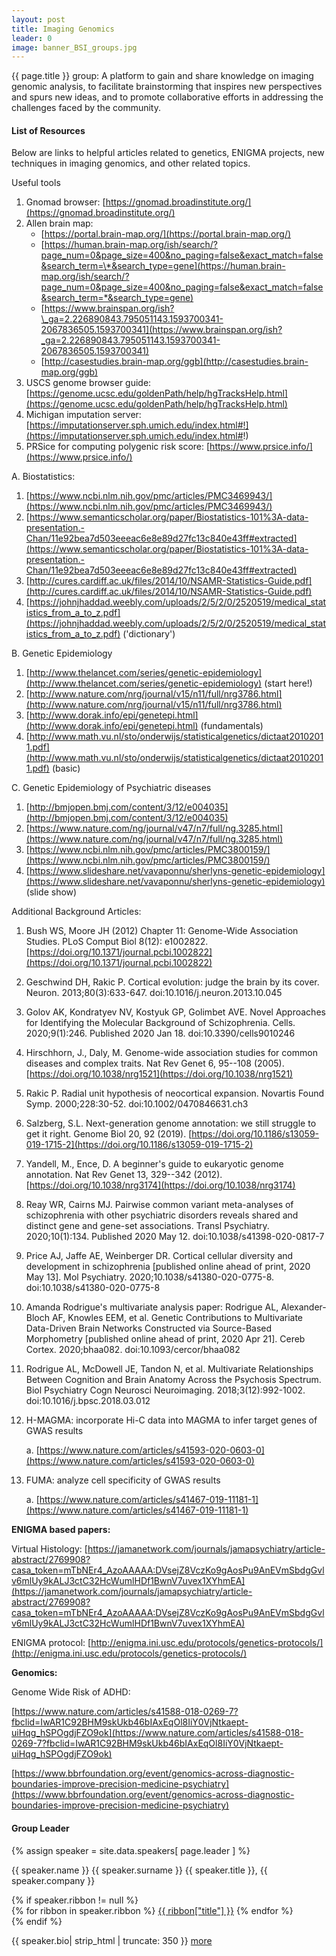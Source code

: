 ```yaml
---
layout: post
title: Imaging Genomics
leader: 0
image: banner_BSI_groups.jpg
---
```


{{ page.title }} group: A platform to gain and share knowledge on imaging genomic analysis, to facilitate brainstorming that inspires new perspectives and spurs new ideas, and to promote collaborative efforts in addressing the challenges faced by the community.

#### List of Resources
Below are links to helpful articles related to genetics, ENIGMA
projects, new techniques in imaging genomics, and other related topics.

Useful tools

1.  Gnomad browser:
[https://gnomad.broadinstitute.org/](https://gnomad.broadinstitute.org/)
2.  Allen brain map:
    - [https://portal.brain-map.org/](https://portal.brain-map.org/)
    - [https://human.brain-map.org/ish/search/?page_num=0&page_size=400&no_paging=false&exact_match=false&search_term=\*&search_type=gene](https://human.brain-map.org/ish/search/?page_num=0&page_size=400&no_paging=false&exact_match=false&search_term=*&search_type=gene)
    - [https://www.brainspan.org/ish?\_ga=2.226890843.795051143.1593700341-2067836505.1593700341](https://www.brainspan.org/ish?_ga=2.226890843.795051143.1593700341-2067836505.1593700341)
    - [http://casestudies.brain-map.org/ggb](http://casestudies.brain-map.org/ggb)
3.  USCS genome browser guide:
[https://genome.ucsc.edu/goldenPath/help/hgTracksHelp.html](https://genome.ucsc.edu/goldenPath/help/hgTracksHelp.html)
4.  Michigan imputation server:
[https://imputationserver.sph.umich.edu/index.html#!](https://imputationserver.sph.umich.edu/index.html#!)
5.  PRSice for computing polygenic risk score:
[https://www.prsice.info/](https://www.prsice.info/)

A. Biostatistics:

1. [https://www.ncbi.nlm.nih.gov/pmc/articles/PMC3469943/](https://www.ncbi.nlm.nih.gov/pmc/articles/PMC3469943/)
2. [https://www.semanticscholar.org/paper/Biostatistics-101%3A-data-presentation.-Chan/11e92bea7d503eeeac6e8e89d27fc13c840e43ff#extracted](https://www.semanticscholar.org/paper/Biostatistics-101%3A-data-presentation.-Chan/11e92bea7d503eeeac6e8e89d27fc13c840e43ff#extracted)
3. [http://cures.cardiff.ac.uk/files/2014/10/NSAMR-Statistics-Guide.pdf](http://cures.cardiff.ac.uk/files/2014/10/NSAMR-Statistics-Guide.pdf)
4. [https://johnjhaddad.weebly.com/uploads/2/5/2/0/2520519/medical_statistics_from_a_to_z.pdf](https://johnjhaddad.weebly.com/uploads/2/5/2/0/2520519/medical_statistics_from_a_to_z.pdf) ('dictionary')

B. Genetic Epidemiology

1. [http://www.thelancet.com/series/genetic-epidemiology](http://www.thelancet.com/series/genetic-epidemiology) (start here!)
2. [http://www.nature.com/nrg/journal/v15/n11/full/nrg3786.html](http://www.nature.com/nrg/journal/v15/n11/full/nrg3786.html)
3. [http://www.dorak.info/epi/genetepi.html](http://www.dorak.info/epi/genetepi.html) (fundamentals)
4. [http://www.math.vu.nl/sto/onderwijs/statisticalgenetics/dictaat20102011.pdf](http://www.math.vu.nl/sto/onderwijs/statisticalgenetics/dictaat20102011.pdf) (basic)

C. Genetic Epidemiology of Psychiatric diseases

1. [http://bmjopen.bmj.com/content/3/12/e004035](http://bmjopen.bmj.com/content/3/12/e004035)
2. [https://www.nature.com/ng/journal/v47/n7/full/ng.3285.html](https://www.nature.com/ng/journal/v47/n7/full/ng.3285.html)
3. [https://www.ncbi.nlm.nih.gov/pmc/articles/PMC3800159/](https://www.ncbi.nlm.nih.gov/pmc/articles/PMC3800159/)
4. [https://www.slideshare.net/vavaponnu/sherlyns-genetic-epidemiology](https://www.slideshare.net/vavaponnu/sherlyns-genetic-epidemiology) (slide show)

Additional Background Articles:

1.  Bush WS, Moore JH (2012) Chapter 11: Genome-Wide Association
Studies. PLoS Comput Biol 8(12): e1002822.
[https://doi.org/10.1371/journal.pcbi.1002822](https://doi.org/10.1371/journal.pcbi.1002822)

2.  Geschwind DH, Rakic P. Cortical evolution: judge the brain by its
cover. Neuron. 2013;80(3):633-647.
doi:10.1016/j.neuron.2013.10.045

3.  Golov AK, Kondratyev NV, Kostyuk GP, Golimbet AVE. Novel Approaches
for Identifying the Molecular Background of Schizophrenia. Cells.
2020;9(1):246. Published 2020 Jan 18. doi:10.3390/cells9010246

4.  Hirschhorn, J., Daly, M. Genome-wide association studies for common
diseases and complex traits. Nat Rev Genet 6, 95--108 (2005).
[https://doi.org/10.1038/nrg1521](https://doi.org/10.1038/nrg1521)

5.  Rakic P. Radial unit hypothesis of neocortical expansion. Novartis
Found Symp. 2000;228:30-52. doi:10.1002/0470846631.ch3

6.  Salzberg, S.L. Next-generation genome annotation: we still struggle
to get it right. Genome Biol 20, 92 (2019).
[https://doi.org/10.1186/s13059-019-1715-2](https://doi.org/10.1186/s13059-019-1715-2)

7.  Yandell, M., Ence, D. A beginner\'s guide to eukaryotic genome
annotation. Nat Rev Genet 13, 329--342 (2012).
[https://doi.org/10.1038/nrg3174](https://doi.org/10.1038/nrg3174)

8.  Reay WR, Cairns MJ. Pairwise common variant meta-analyses of
schizophrenia with other psychiatric disorders reveals shared and
distinct gene and gene-set associations. Transl Psychiatry.
2020;10(1):134. Published 2020 May 12.
doi:10.1038/s41398-020-0817-7

9.  Price AJ, Jaffe AE, Weinberger DR. Cortical cellular diversity and
development in schizophrenia \[published online ahead of print,
2020 May 13\]. Mol Psychiatry. 2020;10.1038/s41380-020-0775-8.
doi:10.1038/s41380-020-0775-8

10. Amanda Rodrigue's multivariate analysis paper: Rodrigue AL,
Alexander-Bloch AF, Knowles EEM, et al. Genetic Contributions to
Multivariate Data-Driven Brain Networks Constructed via
Source-Based Morphometry \[published online ahead of print, 2020
Apr 21\]. Cereb Cortex. 2020;bhaa082. doi:10.1093/cercor/bhaa082

11. Rodrigue AL, McDowell JE, Tandon N, et al. Multivariate
Relationships Between Cognition and Brain Anatomy Across the
Psychosis Spectrum. Biol Psychiatry Cogn Neurosci Neuroimaging.
2018;3(12):992-1002. doi:10.1016/j.bpsc.2018.03.012

12. H-MAGMA: incorporate Hi-C data into MAGMA to infer target genes of
GWAS results

    a.  [https://www.nature.com/articles/s41593-020-0603-0](https://www.nature.com/articles/s41593-020-0603-0)

13. FUMA: analyze cell specificity of GWAS results

    a.  [https://www.nature.com/articles/s41467-019-11181-1](https://www.nature.com/articles/s41467-019-11181-1)

**ENIGMA based papers:**

Virtual Histology:
[https://jamanetwork.com/journals/jamapsychiatry/article-abstract/2769908?casa_token=mTbNEr4_AzoAAAAA:DVsejZ8VczKo9gAosPu9AnEVmSbdgGvlv6mlUy9kALJ3ctC32HcWumlHDf1BwnV7uvex1XYhmEA](https://jamanetwork.com/journals/jamapsychiatry/article-abstract/2769908?casa_token=mTbNEr4_AzoAAAAA:DVsejZ8VczKo9gAosPu9AnEVmSbdgGvlv6mlUy9kALJ3ctC32HcWumlHDf1BwnV7uvex1XYhmEA)

ENIGMA protocol:
[http://enigma.ini.usc.edu/protocols/genetics-protocols/](http://enigma.ini.usc.edu/protocols/genetics-protocols/)

**Genomics:**

Genome Wide Risk of ADHD:

[https://www.nature.com/articles/s41588-018-0269-7?fbclid=IwAR1C92BHM9skUkb46bIAxEqOl8IiY0VjNtkaept-uiHqg_hSPOgdjFZO9ok](https://www.nature.com/articles/s41588-018-0269-7?fbclid=IwAR1C92BHM9skUkb46bIAxEqOl8IiY0VjNtkaept-uiHqg_hSPOgdjFZO9ok)

[https://www.bbrfoundation.org/event/genomics-across-diagnostic-boundaries-improve-precision-medicine-psychiatry](https://www.bbrfoundation.org/event/genomics-across-diagnostic-boundaries-improve-precision-medicine-psychiatry)

<!-- #### Journal Club Info 
[Coming soon] -->

#### Group Leader
<div class="text-left people-modal">
    <div class="modal-body">
        <div class="people-details">
            <div class="row">
                <div class="col-md-2 col-sm-2">
                    {% assign speaker = site.data.speakers[ page.leader ] %}
                    <div class="flow-img img-circle people-img" style="background-image: url({{ site.baseurl | append: '/img/people/' | append: speaker.thumbnailUrl }})"></div>
                </div>
                <div class="col-md-10 col-sm-10 details">
                    <p class="name">{{ speaker.name }} {{ speaker.surname }}
                        <span class="position">{{ speaker.title }}, {{ speaker.company }}</span>
                    </p>
                    {% if speaker.ribbon != null %}
                    <div class="modal-ribbon-wrapper">
                        {% for ribbon in speaker.ribbon %}
                            <a class="modal-ribbon" href="{{ ribbon["url"] }}" target="_blank">{{ ribbon["title"] }}</a>   
                        {% endfor %}
                    </div>
                    {% endif %}
                    <p class="about">{{ speaker.bio| strip_html | truncate: 350 }} <a href="/team">more</a></p>
                </div>
            </div>
        </div>
    </div>

</div>

